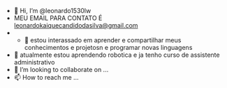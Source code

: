 - 👋 Hi, I’m @leonardo1530lw
- MEU EMAIL PARA CONTATO É leonardokaiquecandidodasilva@gmail.com
- - 👀 estou interassado em aprender e compartilhar meus conhecimentos e projetosn e programar novas linguagens
- 🌱 atualmente estou aprendendo robotica e ja tenho curso de assistente administrativo
- 💞️ I’m looking to collaborate on ...
- 📫 How to reach me ...

